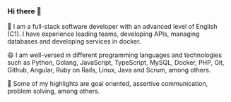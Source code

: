 ### Hi there 👋

<!--
**ffelipegupe/ffelipegupe** is a ✨ _special_ ✨ repository because its `README.md` (this file) appears on your GitHub profile.

Here are some ideas to get you started:

- 🔭 I’m currently working on ...
- 🌱 I’m currently learning ...
- 👯 I’m looking to collaborate on ...
- 🤔 I’m looking for help with ...
- 💬 Ask me about ...
- 📫 How to reach me: ...
- 😄 Pronouns: ...
- ⚡ Fun fact: ...
-->

🔭 I am a full-stack software developer with an advanced level of English (C1). I have experience leading teams, developing APIs, managing databases and developing services in docker.

😄 I am well-versed in different programming languages and technologies such as Python, Golang, JavaScript, TypeScript, MySQL, Docker, PHP, Git, Github, Angular, Ruby on Rails, Linux, Java and Scrum, among others. 

🌱 Some of my highlights are goal oriented, assertive communication, problem solving, among others.
